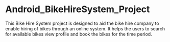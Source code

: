 # Android_BikeHireSystem_Project
This Bike Hire System project is designed to aid the bike hire company to enable hiring of bikes through an online system. It helps the users to search for available bikes view profile and book the bikes for the time period. 
